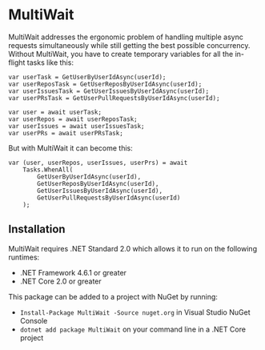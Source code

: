 # MultiWait

MultiWait addresses the ergonomic problem of handling multiple async requests
simultaneously while still getting the best possible concurrency. Without MultiWait, you have to create temporary variables for all the in-flight tasks like this:

```
var userTask = GetUserByUserIdAsync(userId);
var userReposTask = GetUserReposByUserIdAsync(userId);
var userIssuesTask = GetUserIssuesByUserIdAsync(userId);
var userPRsTask = GetUserPullRequestsByUserIdAsync(userId);

var user = await userTask;
var userRepos = await userReposTask;
var userIssues = await userIssuesTask;
var userPRs = await userPRsTask;
```

But with MultiWait it can become this:

```
var (user, userRepos, userIssues, userPrs) = await
	Tasks.WhenAll(
		GetUserByUserIdAsync(userId),
		GetUserReposByUserIdAsync(userId),
		GetUserIssuesByUserIdAsync(userId),
		GetUserPullRequestsByUserIdAsync(userId)
	);
```

## Installation
MultiWait requires .NET Standard 2.0 which allows it to run on the following runtimes:

* .NET Framework 4.6.1 or greater
* .NET Core 2.0 or greater

This package can be added to a project with NuGet by running:

* `Install-Package MultiWait -Source nuget.org` in Visual Studio NuGet Console
* `dotnet add package MultiWait` on your command line in a .NET Core project
